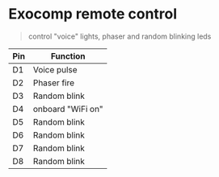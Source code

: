 # Exocomp remote control

> control "voice" lights, phaser and random blinking leds

| Pin | Function          |
| --- | ----------------- |
| D1  | Voice pulse       |
| D2  | Phaser fire       |
| D3  | Random blink      |
| D4  | onboard "WiFi on" |
| D5  | Random blink      |
| D6  | Random blink      |
| D7  | Random blink      |
| D8  | Random blink      |

